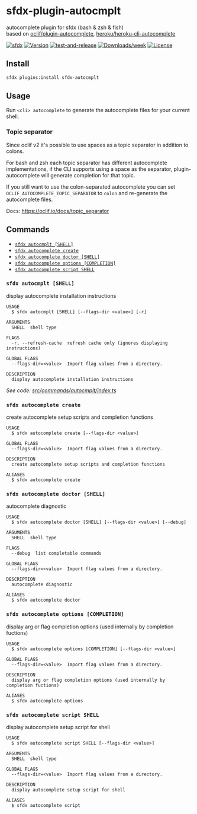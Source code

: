 # sfdx-plugin-autocmplt

autocomplete plugin for sfdx (bash & zsh & fish)  
based on [oclif/plugin-autocomplete](https://github.com/oclif/plugin-autocomplete), [heroku/heroku-cli-autocomplete](https://github.com/heroku/heroku-cli-autocomplete)

[![sfdx](https://img.shields.io/badge/cli-sfdx-brightgreen.svg)](https://developer.salesforce.com/tools/sfdxcli)
[![Version](https://img.shields.io/npm/v/sfdx-autocmplt.svg)](https://npmjs.org/package/sfdx-autocmplt)
[![test-and-release](https://github.com/jayree/sfdx-autocomplete-plugin/actions/workflows/release.yml/badge.svg)](https://github.com/jayree/sfdx-autocomplete-plugin/actions/workflows/release.yml)
[![Downloads/week](https://img.shields.io/npm/dw/sfdx-autocmplt.svg)](https://npmjs.org/package/sfdx-autocmplt)
[![License](https://img.shields.io/npm/l/sfdx-autocmplt.svg)](https://github.com/jayree/sfdx-autocomplete-plugin/blob/master/package.json)

## Install

```bash
sfdx plugins:install sfdx-autocmplt
```

## Usage

Run `<cli> autocomplete` to generate the autocomplete files for your current shell.

### Topic separator
Since oclif v2 it's possible to use spaces as a topic separator in addition to colons.

For bash and zsh each topic separator has different autocomplete implementations, if the CLI supports using a space as the separator, plugin-autocomplete will generate completion for that topic.

If you still want to use the colon-separated autocomplete you can set `OCLIF_AUTOCOMPLETE_TOPIC_SEPARATOR` to `colon` and re-generate the autocomplete files.

Docs: https://oclif.io/docs/topic_separator

## Commands
<!-- commands -->
* [`sfdx autocmplt [SHELL]`](#sfdx-autocmplt-shell)
* [`sfdx autocomplete create`](#sfdx-autocomplete-create)
* [`sfdx autocomplete doctor [SHELL]`](#sfdx-autocomplete-doctor-shell)
* [`sfdx autocomplete options [COMPLETION]`](#sfdx-autocomplete-options-completion)
* [`sfdx autocomplete script SHELL`](#sfdx-autocomplete-script-shell)

### `sfdx autocmplt [SHELL]`

display autocomplete installation instructions

```
USAGE
  $ sfdx autocmplt [SHELL] [--flags-dir <value>] [-r]

ARGUMENTS
  SHELL  shell type

FLAGS
  -r, --refresh-cache  refresh cache only (ignores displaying instructions)

GLOBAL FLAGS
  --flags-dir=<value>  Import flag values from a directory.

DESCRIPTION
  display autocomplete installation instructions
```

_See code: [src/commands/autocmplt/index.ts](https://github.com/jayree/sfdx-autocomplete-plugin/blob/v2.9.72/src/commands/autocmplt/index.ts)_

### `sfdx autocomplete create`

create autocomplete setup scripts and completion functions

```
USAGE
  $ sfdx autocomplete create [--flags-dir <value>]

GLOBAL FLAGS
  --flags-dir=<value>  Import flag values from a directory.

DESCRIPTION
  create autocomplete setup scripts and completion functions

ALIASES
  $ sfdx autocomplete create
```

### `sfdx autocomplete doctor [SHELL]`

autocomplete diagnostic

```
USAGE
  $ sfdx autocomplete doctor [SHELL] [--flags-dir <value>] [--debug]

ARGUMENTS
  SHELL  shell type

FLAGS
  --debug  list completable commands

GLOBAL FLAGS
  --flags-dir=<value>  Import flag values from a directory.

DESCRIPTION
  autocomplete diagnostic

ALIASES
  $ sfdx autocomplete doctor
```

### `sfdx autocomplete options [COMPLETION]`

display arg or flag completion options (used internally by completion fuctions)

```
USAGE
  $ sfdx autocomplete options [COMPLETION] [--flags-dir <value>]

GLOBAL FLAGS
  --flags-dir=<value>  Import flag values from a directory.

DESCRIPTION
  display arg or flag completion options (used internally by completion fuctions)

ALIASES
  $ sfdx autocomplete options
```

### `sfdx autocomplete script SHELL`

display autocomplete setup script for shell

```
USAGE
  $ sfdx autocomplete script SHELL [--flags-dir <value>]

ARGUMENTS
  SHELL  shell type

GLOBAL FLAGS
  --flags-dir=<value>  Import flag values from a directory.

DESCRIPTION
  display autocomplete setup script for shell

ALIASES
  $ sfdx autocomplete script
```
<!-- commandsstop -->
